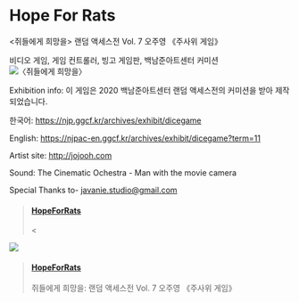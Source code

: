 # Hope For Rats
<쥐들에게 희망을> 랜덤 액세스전  Vol. 7 오주영 《주사위 게임》


비디오 게임, 게임 컨트롤러, 빙고 게임판, 백남준아트센터 커미션
<img width="" height="" class="size-full wp-image-36712" alt="〈쥐들에게 희망을〉" src="https://github.com/jojo0h/jojo0h.github.io/blob/master/dicegame_hope.png" />

Exhibition info:
이 게임은 2020 백남준아트센터 랜덤 액세스전의 커미션을 받아 제작되었습니다.

한국어: https://njp.ggcf.kr/archives/exhibit/dicegame

English: https://njpac-en.ggcf.kr/archives/exhibit/dicegame?term=11

Artist site: http://jojooh.com

Sound: The Cinematic Ochestra - Man with the movie camera

Special Thanks to- javanie.studio@gmail.com



<blockquote class="embedly-card" data-card-key="bb136f3b86be4976b6635a2eb2f9510c" data-card-type="article-full"><h4><a href="https://jojo0h.github.io/">HopeForRats</a></h4><p><p><</p></blockquote>
<script async src="//cdn.embedly.com/widgets/platform.js" charset="UTF-8"></script><img width="" height="" class="size-full wp-image-36712"  src="https://github.com/jojo0h/jojo0h.github.io/blob/master/rat.jpg" />




<blockquote class="embedly-card" data-card-key="bb136f3b86be4976b6635a2eb2f9510c" data-card-type="article-full"><h4><a href="https://jojo0h.github.io/">HopeForRats</a></h4><p>쥐들에게 희망을: 랜덤 액세스전 Vol. 7 오주영 《주사위 게임》</p></blockquote>
<script async src="//cdn.embedly.com/widgets/platform.js" charset="UTF-8"></script>
